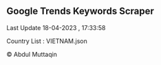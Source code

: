 

## Google Trends Keywords Scraper 
 
Last Update 18-04-2023 , 17:33:58

Country List :
VIETNAM.json



© Abdul Muttaqin 
